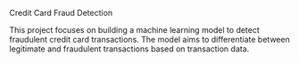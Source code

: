 Credit Card Fraud Detection

This project focuses on building a machine learning model to detect fraudulent credit card transactions. The model aims to differentiate between legitimate and fraudulent transactions based on transaction data.
